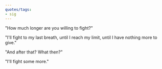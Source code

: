 ```yaml
---
quotes/tags:
- sig
---
```




"How much longer are you willing to fight?"

"I'll fight to my last breath, until I reach my limit, until I have nothing more to give."

"And after that? What then?"

"I'll fight some more."